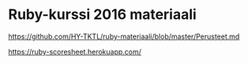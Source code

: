 # Ruby-kurssi 2016 materiaali

https://github.com/HY-TKTL/ruby-materiaali/blob/master/Perusteet.md

https://ruby-scoresheet.herokuapp.com/
